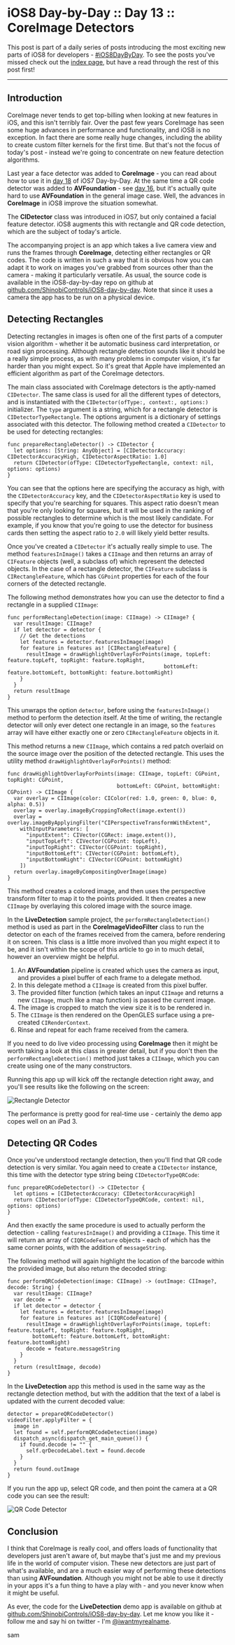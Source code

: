 # iOS8 Day-by-Day :: Day 13 :: CoreImage Detectors

This post is part of a daily series of posts introducing the most exciting new
parts of iOS8 for developers - [#iOS8DayByDay](https://twitter.com/search?q=%23iOS8DayByDay).
To see the posts you've missed check out the [index page](http://shinobicontrols.com/iOS8DayByDay),
but have a read through the rest of this post first!

---

## Introduction

CoreImage never tends to get top-billing when looking at new features in iOS,
and this isn't terribly fair. Over the past few years CoreImage has seen some
huge advances in performance and functionality, and iOS8 is no exception. In
fact there are some really huge changes, including the ability to create custom
filter kernels for the first time. But that's not the focus of today's post -
instead we're going to concentrate on new feature detection algorithms.

Last year a face detector was added to __CoreImage__ - you can read about how to
use it in
[day 18](http://www.shinobicontrols.com/blog/posts/2013/10/15/ios7-day-by-day-day-18-detecting-facial-features-with-coreimage)
of iOS7 Day-by-Day. At the same time a QR code detector was added to
__AVFoundation__ - see
[day 16](http://www.shinobicontrols.com/blog/posts/2013/10/11/ios7-day-by-day-day-16-decoding-qr-codes-with-avfoundation),
but it's actually quite hard to use __AVFoundation__ in the general image case.
Well, the advances in __CoreImage__ in iOS8 improve the situation somewhat.

The __CIDetector__ class was introduced in iOS7, but only contained a facial
feature detector. iOS8 augments this with rectangle and QR code detection, which
are the subject of today's article.

The accompanying project is an app which takes a live camera view and runs the
frames through __CoreImage__, detecting either rectangles or QR codes. The code
is written in such a way that it is obvious how you can adapt it to work on
images you've grabbed from sources other than the camera - making it
particularly versatile. As usual, the source code is available in the
iOS8-day-by-day repo on github at
[github.com/ShinobiControls/iOS8-day-by-day](https://github.com/ShinobiControls/iOS8-day-by-day).
Note that since it uses a camera the app has to be run on a physical device.


## Detecting Rectangles

Detecting rectangles in images is often one of the first parts of a computer
vision algorithm - whether it be automatic business card interpretation, or road
sign processing. Although rectangle detection sounds like it should be a really
simple process, as with many problems in computer vision, it's far harder than
you might expect. So it's great that Apple have implemented an efficient
algorithm as part of the CoreImage detectors.

The main class associated with CoreImage detectors is the aptly-named
`CIDetector`. The same class is used for all the different types of detectors,
and is instantiated with the `CIDetector(ofType:, context:, options:)`
initializer. The `type` argument is a string, which for a rectangle detector is
`CIDetectorTypeRectangle`. The options argument is a dictionary of settings
associated with this detector. The following method created a `CIDetector` to be
used for detecting rectangles:

    func prepareRectangleDetector() -> CIDetector {
      let options: [String: AnyObject] = [CIDetectorAccuracy: CIDetectorAccuracyHigh, CIDetectorAspectRatio: 1.0]
      return CIDetector(ofType: CIDetectorTypeRectangle, context: nil, options: options)
    }

You can see that the options here are specifying the accuracy as high, with the
`CIDetectorAccuracy` key, and the `CIDetectorAspectRatio` key is used to specify
that you're searching for squares. This aspect ratio doesn't mean that you're
only looking for squares, but it will be used in the ranking of possible
rectangles to determine which is the most likely candidate. For example, if you
know that you're going to use the detector for business cards then setting the
aspect ratio to `2.0` will likely yield better results.

Once you've created a `CIDetector` it's actually really simple to use. The
method `featuresInImage()` takes a `CIImage` and then returns an array of
`CIFeature` objects (well, a subclass of) which represent the detected objects.
In the case of a rectangle detector, the `CIFeature` subclass is 
`CIRectangleFeature`, which has `CGPoint` properties for each of the four
corners of the detected rectangle.

The following method demonstrates how you can use the detector to find a
rectangle in a supplied `CIImage`:

    func performRectangleDetection(image: CIImage) -> CIImage? {
      var resultImage: CIImage?
      if let detector = detector {
        // Get the detections
        let features = detector.featuresInImage(image)
        for feature in features as! [CIRectangleFeature] {
          resultImage = drawHighlightOverlayForPoints(image, topLeft: feature.topLeft, topRight: feature.topRight,
                                                      bottomLeft: feature.bottomLeft, bottomRight: feature.bottomRight)
        }
      }
      return resultImage
    }

This unwraps the option `detector`, before using the `featuresInImage()` method
to perform the detection itself. At the time of writing, the rectangle detector
will only ever detect one rectangle in an image, so the `features` array will
have either exactly one or zero `CIRectangleFeature` objects in it.

This method returns a new `CIImage`, which contains a red patch overlaid on the
source image over the position of the detected rectangle. This uses the utility
method `drawHighlightOverlayForPoints()` method:

    func drawHighlightOverlayForPoints(image: CIImage, topLeft: CGPoint, topRight: CGPoint,
                                       bottomLeft: CGPoint, bottomRight: CGPoint) -> CIImage {
      var overlay = CIImage(color: CIColor(red: 1.0, green: 0, blue: 0, alpha: 0.5))
      overlay = overlay.imageByCroppingToRect(image.extent())
      overlay = overlay.imageByApplyingFilter("CIPerspectiveTransformWithExtent",
        withInputParameters: [
          "inputExtent": CIVector(CGRect: image.extent()),
          "inputTopLeft": CIVector(CGPoint: topLeft),
          "inputTopRight": CIVector(CGPoint: topRight),
          "inputBottomLeft": CIVector(CGPoint: bottomLeft),
          "inputBottomRight": CIVector(CGPoint: bottomRight)
        ])
      return overlay.imageByCompositingOverImage(image)
    }

This method creates a colored image, and then uses the perspective transform
filter to map it to the points provided. It then creates a new `CIImage` by
overlaying this colored image with the source image.

In the __LiveDetection__ sample project, the `performRectangleDetection()`
method is used as part in the __CoreImageVideoFilter__ class to run the detector
on each of the frames received from the camera, before rendering it on screen.
This class is a little more involved than you might expect it to be, and it
isn't within the scope of this article to go in to much detail, however an
overview might be helpful.

1. An __AVFoundation__ pipeline is created which uses the camera as input, and
provides a pixel buffer of each frame to a delegate method.
2. In this delegate method a `CIImage` is created from this pixel buffer.
3. The provided filter function (which takes an input `CIImage` and returns a
new `CIImage`, much like a map function) is passed the current image.
4. The image is cropped to match the view size it is to be rendered in.
5. The `CIImage` is then rendered on the OpenGLES surface using a pre-created
`CIRenderContext`.
6. Rinse and repeat for each frame received from the camera.

If you need to do live video processing using __CoreImage__ then it might be
worth taking a look at this class in greater detail, but if you don't then the 
`performRectangleDetection()` method just takes a `CIImage`, which you can
create using one of the many constructors.

Running this app up will kick off the rectangle detection right away, and you'll
see results like the following on the screen:

![Rectangle Detector](assets/rectangle_detector.png)

The performance is pretty good for real-time use - certainly the demo app copes
well on an iPad 3.

## Detecting QR Codes

Once you've understood rectangle detection, then you'll find that QR code
detection is very similar. You again need to create a `CIDetector` instance,
this time with the detector type string being `CIDetectorTypeQRCode`:

    func prepareQRCodeDetector() -> CIDetector {
      let options = [CIDetectorAccuracy: CIDetectorAccuracyHigh]
      return CIDetector(ofType: CIDetectorTypeQRCode, context: nil, options: options)
    }

And then exactly the same procedure is used to actually perform the detection -
calling `featuresInImage()` and providing a `CIImage`. This time it will return
an array of `CIQRCodeFeature` objects - each of which has the same corner
points, with the addition of `messageString`.

The following method will again highlight the location of the barcode within the
provided image, but also return the decoded string:

    func performQRCodeDetection(image: CIImage) -> (outImage: CIImage?, decode: String) {
      var resultImage: CIImage?
      var decode = ""
      if let detector = detector {
        let features = detector.featuresInImage(image)
        for feature in features as! [CIQRCodeFeature] {
          resultImage = drawHighlightOverlayForPoints(image, topLeft: feature.topLeft, topRight: feature.topRight,
            bottomLeft: feature.bottomLeft, bottomRight: feature.bottomRight)
          decode = feature.messageString
        }
      }
      return (resultImage, decode)
    }

In the __LiveDetection__ app this method is used in the same way as the
rectangle detection method, but with the addition that the text of a label is
updated with the current decoded value:

    detector = prepareQRCodeDetector()
    videoFilter.applyFilter = {
      image in
      let found = self.performQRCodeDetection(image)
      dispatch_async(dispatch_get_main_queue()) {
        if found.decode != "" {
          self.qrDecodeLabel.text = found.decode
        }
      }
      return found.outImage
    }

If you run the app up, select QR code, and then point the camera at a QR code
you can see the result:

![QR Code Detector](assets/qr_code_detector.png)


## Conclusion

I think that CoreImage is really cool, and offers loads of functionality that
developers just aren't aware of, but maybe that's just me and my previous life 
in the world of computer vision. These new detectors are just part of what's
available, and are a much easier way of performing these detections than using
__AVFoundation__. Although you might not be able to use it directly in your apps
it's a fun thing to have a play with - and you never know when it might be
useful.

As ever, the code for the __LiveDetection__ demo app is available on github at 
[github.com/ShinobiControls/iOS8-day-by-day](https://github.com/ShinobiControls/iOS8-day-by-day
). Let me know you like it - follow me and say hi on twitter - I'm
[@iwantmyrealname](https://twitter.com/iwantmyrealname).


sam

